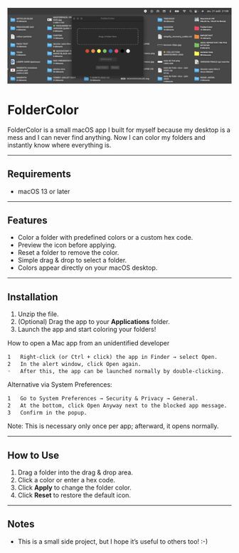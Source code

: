![Cover](https://github.com/NicoJoos/FolderColor/blob/main/bannerV2.jpg)




# FolderColor


FolderColor is a small macOS app I built for myself because my desktop is a mess and I can never find anything. Now I can color my folders and instantly know where everything is.

---

## Requirements

- macOS 13 or later

---

## Features

- Color a folder with predefined colors or a custom hex code.  
- Preview the icon before applying.  
- Reset a folder to remove the color.  
- Simple drag & drop to select a folder.  
- Colors appear directly on your macOS desktop.

---

## Installation

1. Unzip the file.  
2. (Optional) Drag the app to your **Applications** folder.  
3. Launch the app and start coloring your folders!

How to open a Mac app from an unidentified developer

	1	Right-click (or Ctrl + click) the app in Finder → select Open.
	2	In the alert window, click Open again.
	◦	After this, the app can be launched normally by double-clicking.
 
Alternative via System Preferences:

	1	Go to System Preferences → Security & Privacy → General.
	2	At the bottom, click Open Anyway next to the blocked app message.
	3	Confirm in the popup.
 
Note: This is necessary only once per app; afterward, it opens normally.

---

## How to Use

1. Drag a folder into the drag & drop area.  
2. Click a color or enter a hex code.  
3. Click **Apply** to change the folder color.  
4. Click **Reset** to restore the default icon.

---

## Notes

- This is a small side project, but I hope it’s useful to others too! :-)

